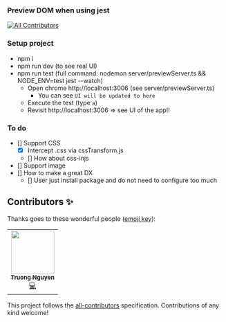 ### Preview DOM when using jest
<!-- ALL-CONTRIBUTORS-BADGE:START - Do not remove or modify this section -->
[![All Contributors](https://img.shields.io/badge/all_contributors-1-orange.svg?style=flat-square)](#contributors-)
<!-- ALL-CONTRIBUTORS-BADGE:END -->

### Setup project

- npm i
- npm run dev (to see real UI)
- npm run test (full command: nodemon server/previewServer.ts && NODE_ENV=test jest --watch)
  - Open chrome http://localhost:3006 (see server/previewServer.ts)
    - You can see `UI will be updated to here`
  - Execute the test (type `a`)
  - Revisit http://localhost:3006 => see UI of the app!!

### To do

- [] Support CSS
  - [x] Intercept .css via cssTransform.js
  - [] How about css-injs
- [] Support image
- [] How to make a great DX
  - [] User just install package and do not need to configure too much

## Contributors ✨

Thanks goes to these wonderful people ([emoji key](https://allcontributors.org/docs/en/emoji-key)):

<!-- ALL-CONTRIBUTORS-LIST:START - Do not remove or modify this section -->
<!-- prettier-ignore-start -->
<!-- markdownlint-disable -->
<table>
  <tr>
    <td align="center"><a href="https://github.com/ntt261298"><img src="https://avatars.githubusercontent.com/u/36792554?v=4?s=100" width="100px;" alt=""/><br /><sub><b>Truong Nguyen</b></sub></a><br /><a href="https://github.com/nvh95/jest-preview/commits?author=ntt261298" title="Code">💻</a></td>
  </tr>
</table>

<!-- markdownlint-restore -->
<!-- prettier-ignore-end -->

<!-- ALL-CONTRIBUTORS-LIST:END -->

This project follows the [all-contributors](https://github.com/all-contributors/all-contributors) specification. Contributions of any kind welcome!